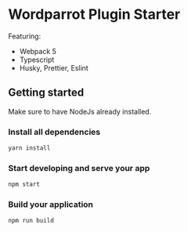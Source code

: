 # Wordparrot Plugin Starter

Featuring:

- Webpack 5
- Typescript
- Husky, Prettier, Eslint

## Getting started

Make sure to have NodeJs already installed.

### Install all dependencies

```bash
yarn install
```

### Start developing and serve your app

```bash
npm start
```

### Build your application

```bash
npm run build
```
